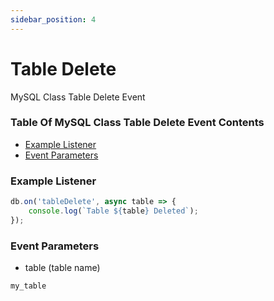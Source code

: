 ```yaml
---
sidebar_position: 4
---
```


# Table Delete

MySQL Class Table Delete Event

### Table Of MySQL Class Table Delete Event Contents

- [Example Listener](#example-listener)
- [Event Parameters](#event-parameters)

### Example Listener

```js
db.on('tableDelete', async table => {
	console.log(`Table ${table} Deleted`);
});
```

### Event Parameters
- table (table name)
```js
my_table
```